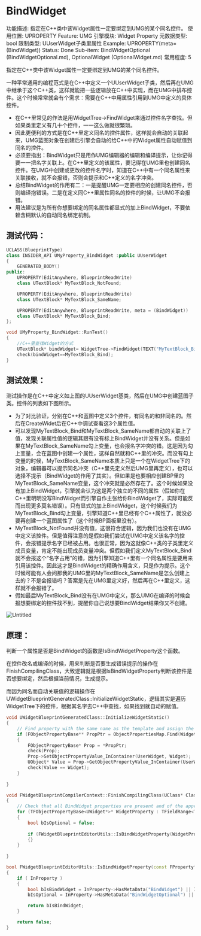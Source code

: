 # BindWidget

功能描述: 指定在C++类中该Widget属性一定要绑定到UMG的某个同名控件。
使用位置: UPROPERTY
Feature: UMG
引擎模块: Widget Property
元数据类型: bool
限制类型: UUserWidget子类里属性
Example: UPROPERTY(meta=(BindWidget))
Status: Done
Sub-item: BindWidgetOptional (BindWidgetOptional.md), OptionalWidget (OptionalWidget.md)
常用程度: 5

指定在C++类中该Widget属性一定要绑定到UMG的某个同名控件。

一种平常通用的编程范式是在C++中定义一个UUserWidget子类，然后再在UMG中继承于这个C++类，这样就能把一些逻辑放在C++中实现，而在UMG中排布控件。这个时候常常就会有个需求：需要在C++中用属性引用到UMG中定义的具体控件。

- 在C++里常见的作法是用WidgetTree->FindWidget来通过控件名字查找。但如果类里定义有几十个控件，一一这么做就很繁琐。
- 因此更便利的方式是在C++里定义同名的控件属性，这样就会自动的关联起来，UMG蓝图对象在创建后引擎会自动的给C++中的Widget属性自动赋值到同名的控件。
- 必须要指出：BindWidget只是用作UMG编辑器的编辑和编译提示，让你记得要一一把名字关联上。在C++里定义的该属性，要记得在UMG里也创建同名控件。在UMG中创建或更改的控件名字时，知道在C++中有一个同名属性来关联接收，就不会报错，否则会提示和C++定义的名字冲突。
- 总结BindWidget的作用有二：一是提醒UMG一定要相应的创建同名控件，否则编译抱错误。二是在定义同C++里属性同名的控件的时候，让UMG不会报错。
- 用法建议是为所有你想要绑定的同名属性都显式的加上BindWidget，不要依赖含糊默认的自动同名绑定机制。

## 测试代码：

```cpp
UCLASS(BlueprintType)
class INSIDER_API UMyProperty_BindWidget :public UUserWidget
{
	GENERATED_BODY()
public:
	UPROPERTY(EditAnywhere, BlueprintReadWrite)
	class UTextBlock* MyTextBlock_NotFound;

	UPROPERTY(EditAnywhere, BlueprintReadWrite)
	class UTextBlock* MyTextBlock_SameName;

	UPROPERTY(EditAnywhere, BlueprintReadWrite, meta = (BindWidget))
	class UTextBlock* MyTextBlock_Bind;
};

void UMyProperty_BindWidget::RunTest()
{
	//C++里查找Widget的方式
	UTextBlock* bindWidget= WidgetTree->FindWidget(TEXT("MyTextBlock_Bind"));
	check(bindWidget==MyTextBlock_Bind);
}
```

## 测试效果：

测试操作是在C++中定义如上图的UUserWidget基类，然后在UMG中创建蓝图子类。控件的列表如下图所示。

- 为了对比验证，分别在C++和蓝图中定义3个控件，有同名的和非同名的。然后在CreateWidet后在C++中调试查看这3个属性值。
- 可以发现MyTextBlock_Bind和MyTextBlock_SameName都自动的关联上了值，发现关联属性值的逻辑其跟有没有标上BindWidget并没有关系。但是如果在MyTextBlock_SameName勾上变量，也会报名字冲突的错。这是因为勾上变量，会在蓝图中创建一个属性，这样自然就和C++里的冲突。而没有勾上变量的时候，MyTextBlock_SameName本质上只是一个在WidgetTree下的对象，编辑器可以提示同名冲突（C++里先定义然后UMG里再定义），也可以选择不提示（BindWidget的作用了其实）。但如果是也要相应创建BP里的MyTextBlock_SameName变量，这个冲突就是必然存在了。这个时候如果没有加上BindWidget，引擎就会认为这是两个独立的不同的属性（假如你在C++里明明没写BindWidget而引擎自作主张给你BindWidget了，实际可能反而出现更多莫名错误）。只有显式的加上BindWidget，这个时候我们为MyTextBlock_Bind勾上变量，引擎知道C++里已经有个C++属性了，就没必要再创建一个蓝图属性了（这个时候BP面板里没有）。
- MyTextBlock_NotFound并没有值，这很符合逻辑，因为我们也没有在UMG中定义该控件。但是值得注意的是假如我们尝试在UMG中定义该名字的控件，会报错提示名字已经被占用。也很正常，因为这就像C++类的子类里定义成员变量，肯定不能出现成员变量冲突。但假如我们定义MyTextBlock_Bind就不会报这个“名字占用”的错，因为引擎知道C++里有一个同名属性是要用来引用该控件。因此这才是BindWidget的精确作用含义，只是作为提示。这个时候可能有人会问那我的UMG里的MyTextBlock_SameName是怎么创建上去的？不是会报错吗？答案是先在UMG里定义好，然后再在C++里定义，这样就不会报错了。
- 假如最后MyTextBlock_Bind没有在UMG中定义，那么UMG在编译的时候会报想要绑定的控件找不到，提醒你自己说想要BindWidget结果你又不创建。

![Untitled](BindWidget/Untitled.png)

## 原理：

判断一个属性是否是BindWidget的函数是IsBindWidgetProperty这个函数。

在控件改名或编译的时候，用来判断是否要生成错误提示的操作在FinishCompilingClass，大致逻辑就是根据IsBindWidgetProperty判断该控件是否想要绑定，然后根据当前情况，生成提示。

而因为同名而自动关联值的逻辑操作在UWidgetBlueprintGeneratedClass::InitializeWidgetStatic，逻辑其实是遍历WidgetTree下的控件，根据其名字去C++中查找，如果找到就自动的赋值。

```cpp
void UWidgetBlueprintGeneratedClass::InitializeWidgetStatic()
{
	// Find property with the same name as the template and assign the new widget to it.
	if (FObjectPropertyBase** PropPtr = ObjectPropertiesMap.Find(Widget->GetFName()))
	{
		FObjectPropertyBase* Prop = *PropPtr;
		check(Prop);
		Prop->SetObjectPropertyValue_InContainer(UserWidget, Widget);
		UObject* Value = Prop->GetObjectPropertyValue_InContainer(UserWidget);
		check(Value == Widget);
	}
	
}

void FWidgetBlueprintCompilerContext::FinishCompilingClass(UClass* Class)
{
	// Check that all BindWidget properties are present and of the appropriate type
	for (TFObjectPropertyBase<UWidget*>* WidgetProperty : TFieldRange<TFObjectPropertyBase<UWidget*>>(ParentClass))
	{
		bool bIsOptional = false;
	
		if (FWidgetBlueprintEditorUtils::IsBindWidgetProperty(WidgetProperty, bIsOptional))
		{}
	}
	
}

bool FWidgetBlueprintEditorUtils::IsBindWidgetProperty(const FProperty* InProperty, bool& bIsOptional)
{
	if ( InProperty )
	{
		bool bIsBindWidget = InProperty->HasMetaData("BindWidget") || InProperty->HasMetaData("BindWidgetOptional");
		bIsOptional = InProperty->HasMetaData("BindWidgetOptional") || ( InProperty->HasMetaData("OptionalWidget") || InProperty->GetBoolMetaData("OptionalWidget") );

		return bIsBindWidget;
	}

	return false;
}
```